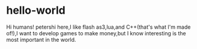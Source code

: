 # hello-world

Hi humans!
petershi here,I like flash as3,lua,and C++(that's what I'm made of!),I want to develop games to make money,but I know interesting is the most important in the world.
